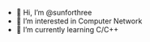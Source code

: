 - 👋 Hi, I’m @sunforthree
- 👀 I’m interested in Computer Network
- 🌱 I’m currently learning C/C++

<!---
sunforthree/sunforthree is a ✨ special ✨ repository because its `README.md` (this file) appears on your GitHub profile.
You can click the Preview link to take a look at your changes.
--->
